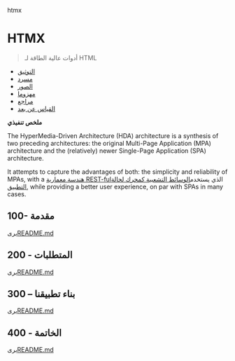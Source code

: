 htmx

# HTMX

> أدوات عالية الطاقة لـ HTML

-   [التوثيق](./DOCUMENTATION.md)
-   [مسرد](./GLOSSARY.md)
-   [الصور](./IMAGES.md)
-   [مهزوما](./PODMAN.md)
-   [مراجع](./REFERENCES.md)
-   [القياس عن بعد](./TELEMETRY.md)

**ملخص تنفيذي**

The HyperMedia-Driven Architecture (HDA) architecture is a synthesis of two preceding architectures: the original Multi-Page Application (MPA) architecture and the (relatively) newer Single-Page Application (SPA) architecture.

It attempts to capture the advantages of both: the simplicity and reliability of MPAs, with a [هندسة معمارية REST-ful](https://developer.mozilla.org/en-US/docs/Glossary/REST)الذي يستخدم[الوسائط التشعبية كمحرك لحالة التطبيق](https://htmx.org/essays/hateoas/), while providing a better user experience, on par with SPAs in many cases.

## 100- مقدمة

يرى[README.md](./100/README.md)

## 200 - المتطلبات

يرى[README.md](./200/README.md)

## 300 – بناء تطبيقنا

يرى[README.md](./300/README.md)

## 400 - الخاتمة

يرى[README.md](./400/README.md)
